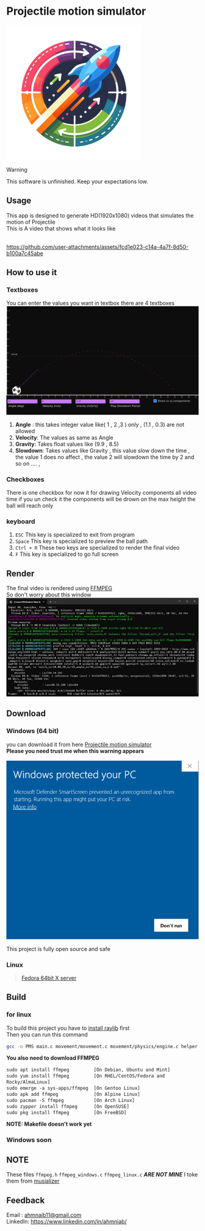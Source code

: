 # Projectile motion simulator

<p align=center style="width:70%">
  <img src="./assets\imgs\logo.png">
</p>

> [!WARNING]
> This software is unfinished. Keep your expectations low.

## Usage
This app is designed to generate HD(1920x1080) videos that simulates the motion of Projectile
</br>
This is A video that shows what it looks like
</br>
</br>



https://github.com/user-attachments/assets/fcd1e023-c14a-4a7f-8d50-b100a7c45abe



## How to use it
### Textboxes
You can enter the values you want in textbox there are 4 textboxes
![img](./assets/imgs/Screenshot.png)
<ol>
    <li> 
        <strong>Angle</strong>
        : this takes integer value like( 1 , 2 ,3 ) only , (1.1 , 0.3) are not allowed
     </li>
    <li>
        <strong>Velocity</strong>: 
        The values as same as Angle
    </li>
    <li>
        <strong>Gravity</strong>:
        Takes float values like (9.9 , 8.5)
    </li>
    <li>
        <strong>Slowdown</strong>:
        Takes values like Gravity , this value slow down the time , the value 1 does no affect , the value 2 will slowdown the time by 2 and so on .... ,
    </li>
    
</ol>

### Checkboxes
There is one checkbox for now it for drawing Velocity components all video time if you un check it the components will be drown on the max height the ball will reach only
### keyboard
<ol>
    <li>
        <code>ESC</code> This key is specialized to exit from program
    </li>
    <li>
        <code>Space</code> This key is specialized to preview the ball path  
    </li>
    <li>
        <code>Ctrl + R</code> These two keys are specialized to render the final video 
    </li>
    <li>
        <code>F</code> This key is specialized to go full screen  
    </li>
    
</ol>

## Render
The final video is rendered using [FFMPEG](https://www.ffmpeg.org/about.html)</br>
So don't worry about this window
![ffmpeg](./assets/imgs/ffmpeg.jpg)

## Download 
### Windows (64 bit)
you can download it from here [Projectile motion simulator ](https://github.com/ahmniab/Projectile-motion-simulator/releases/tag/win64-1)
</br>
**Please you need trust me when this warning appears** </br></br>
![warning](./assets/imgs/win_warning.png)</br>

This project is fully open source and safe

### Linux
> [Fedora 64bit X server](https://github.com/ahmniab/Projectile-motion-simulator/releases/tag/fedora-linux64-x11-1)

## Build
### for linux
To build this project you have to [install raylib](https://github.com/raysan5/raylib/wiki/Working-on-GNU-Linux) first </br>
Then you can run this command 
```bash
gcc -o PMS main.c movement/movement.c movement/physics/engine.c helper.c objs/ball.c objs/values_board.c controles/text_box.c controles/controles.c objs/angle_arrow.c movement/timer.c movement/queue/queue.c ffmpeg_linux.c controles/checkbox.c -lraylib -lGL -lm -lpthread -ldl -lrt -lX11
```
**You also need to download FFMPEG**
```
sudo apt install ffmpeg         [On Debian, Ubuntu and Mint]
sudo yum install ffmpeg         [On RHEL/CentOS/Fedora and Rocky/AlmaLinux]
sudo emerge -a sys-apps/ffmpeg  [On Gentoo Linux]
sudo apk add ffmpeg             [On Alpine Linux]
sudo pacman -S ffmpeg           [On Arch Linux]
sudo zypper install ffmpeg      [On OpenSUSE]    
sudo pkg install ffmpeg         [On FreeBSD]
```
**NOTE: Makefile doesn't work yet**
### Windows soon

## NOTE 
These files
`ffmpeg.h` `ffmpeg_windows.c` `ffmpeg_linux.c`
***ARE NOT MINE*** I toke them from [musializer](https://github.com/tsoding/musializer)

## Feedback
Email : ahmnaib11@gmail.com </br>
LinkedIn: https://www.linkedin.com/in/ahmniab/
